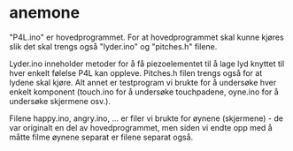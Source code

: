 # anemone
"P4L.ino" er hovedprogrammet. For at hovedprogrammet skal kunne kjøres slik det skal trengs også "lyder.ino" og "pitches.h" filene. 

Lyder.ino inneholder metoder for å få piezoelementet til å lage lyd knyttet til hver enkelt følelse P4L kan oppleve. Pitches.h filen trengs også for at lydene skal kjøre. 
Alt annet er testprogram vi brukte for å undersøke hver enkelt komponent (touch.ino for å undersøke touchpadene, oyne.ino for å undersøke skjermene osv.).

Filene happy.ino, angry.ino, ... er filer vi brukte for øynene (skjermene) -  de var originalt en del av hovedprogrammet, men siden vi endte opp med å måtte filme øynene separat 
er filene separat også. 
